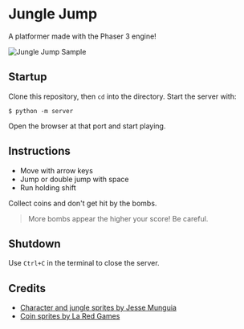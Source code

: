 # Jungle Jump

A platformer made with the Phaser 3 engine!

![Jungle Jump Sample](assets/sample.gif)

## Startup

Clone this repository, then `cd` into the directory.
Start the server with:

```shell
$ python -m server
```

Open the browser at that port and start playing.

## Instructions
- Move with arrow keys
- Jump or double jump with space
- Run holding shift

Collect coins and don't get hit by the bombs.

> More bombs appear the higher your score! Be careful.


## Shutdown

Use `Ctrl+C` in the terminal to close the server.


## Credits

- [Character and jungle sprites by Jesse Munguia](https://jesse-m.itch.io/jungle-pack)
- [Coin sprites by La Red Games](https://laredgames.itch.io/gems-coins-free)
